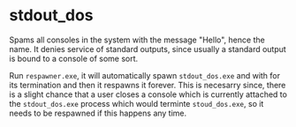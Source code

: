 # stdout_dos

Spams all consoles in the system with the message "Hello", hence the name. It denies service of standard outputs, since usually a standard output is bound to a console of some sort.

Run `respawner.exe`, it will automatically spawn `stdout_dos.exe` and with for its termination and then it respawns it forever. This is necesarry since, there is a slight chance that a user closes a console which is currently attached to the `stdout_dos.exe` process which would terminte `stoud_dos.exe`, so it needs to be respawned if this happens any time.
